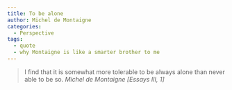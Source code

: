 ```yaml
---
title: To be alone
author: Michel de Montaigne
categories:
  - Perspective
tags:
  - quote
  - why Montaigne is like a smarter brother to me
---
```


> I find that it is somewhat more tolerable to be always alone than never able to be so.
> <cite>Michel de Montaigne [Essays III, 1]</cite>
